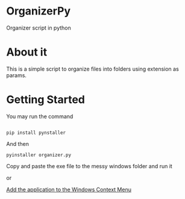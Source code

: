 # OrganizerPy
Organizer script in python 

# About it

This is a simple script to organize files into folders using extension as params.

# Getting Started 

You may run the command

```

pip install pynstaller

```

And then

```
pyinstaller organizer.py

```

Copy and paste the exe file to the messy windows folder and run it

or 

[Add the application to the Windows Context Menu](https://lifehacker.com/add-any-application-to-the-windows-context-menu-1627589106)

